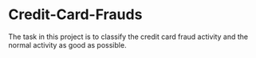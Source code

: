 # Credit-Card-Frauds
The task in this project is to classify the credit card fraud activity and the normal activity as good as possible.
